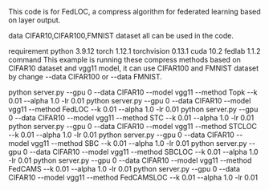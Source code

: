 This code is for FedLOC, a compress algorithm for federated learning based on layer output.

data
CIFAR10,CIFAR100,FMNIST dataset all can be used in the code.

requirement
python 3.9.12
torch 1.12.1
torchvision 0.13.1
cuda 10.2
fedlab 1.1.2
command
This example is running these compress methods based on CIFAR10 dataset and vgg11 model, it can use CIFAR100 and FMNIST dataset by change --data CIFAR100 or --data FMNIST.

python server.py --gpu 0 --data CIFAR10 --model vgg11  --method Topk --k 0.01 --alpha 1.0 -lr 0.01
python server.py --gpu 0 --data CIFAR10 --model vgg11  --method FedLOC --k 0.01 --alpha 1.0 -lr 0.01
python server.py --gpu 0 --data CIFAR10 --model vgg11  --method STC --k 0.01 --alpha 1.0 -lr 0.01
python server.py --gpu 0 --data CIFAR10 --model vgg11  --method STCLOC --k 0.01 --alpha 1.0 -lr 0.01
python server.py --gpu 0 --data CIFAR10 --model vgg11  --method SBC --k 0.01 --alpha 1.0 -lr 0.01
python server.py --gpu 0 --data CIFAR10 --model vgg11  --method SBCLOC --k 0.01 --alpha 1.0 -lr 0.01
python server.py --gpu 0 --data CIFAR10 --model vgg11  --method FedCAMS --k 0.01 --alpha 1.0 -lr 0.01
python server.py --gpu 0 --data CIFAR10 --model vgg11  --method FedCAMSLOC --k 0.01 --alpha 1.0 -lr 0.01
